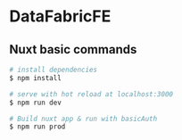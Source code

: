 # DataFabricFE

## Nuxt basic commands

```bash
# install dependencies
$ npm install

# serve with hot reload at localhost:3000
$ npm run dev

# Build nuxt app & run with basicAuth
$ npm run prod
```
